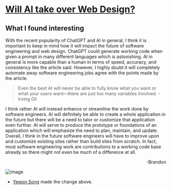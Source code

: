 # [Will AI take over Web Design?](https://www.linkedin.com/pulse/ai-take-over-web-design-irving-gil/)

## What I found interesting

With the recent popularity of ChatGPT and AI in general, I think it is important to keep in mind how it will impact the future of software engineering and web design. ChatGPT could generate working code when given a prompt in many different languages which is astonishing. AI in general is more capable than a human in terms of speed, accuracy, and consistency like the article said. However, I highly doubt it will completely automate away software engineering jobs agree with the points made by the article.

> Even the best AI will never be able to fully know what you want or what your users want—there are just too many variables involved. -Irving Gil

I think rather AI will instead enhance or streamline the work done by software engineers. AI will definitely be able to create a whole application in the future but there will be a need to talor or customize that application even further. AI will serve to produce the prototype or foundations of an application which will emphasize the need to plan, maintain, and update. Overall, I think in the future software engineers will have to improve upon and customize existing sites rather than build sites from scratch. In fact, most software engineering work are contributions to a working code base already so there might not even be much of a difference at all.
<div align="right">-Brandon</div>

![image](https://imageio.forbes.com/specials-images/imageserve/628b8de7a18d8436b8782e88/Artificial-intelligence-robot-control-futuristic-data-screen/960x0.jpg?format=jpg&width=960)
* [Yewon Song](https://github.com/agiledev-students-spring-2023/git-workflow-practice-sywu430.git) made the change above.

